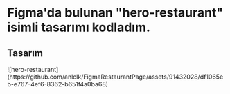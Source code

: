 <h1>Figma'da bulunan "hero-restaurant" isimli tasarımı kodladım.</h1>

<h2>Tasarım</h2>
![hero-restaurant](https://github.com/anlclk/FigmaRestaurantPage/assets/91432028/df1065eb-e767-4ef6-8362-b651f4a0ba68)


